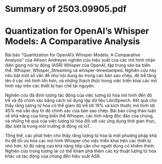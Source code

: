 # Summary of 2503.09905.pdf

# Quantization for OpenAI’s Whisper Models: A Comparative Analysis

Bài báo "Quantization for OpenAI’s Whisper Models: A Comparative Analysis" của Allison Andreyev nghiên cứu hiệu suất của các mô hình nhận diện giọng nói tự động (ASR) Whisper của OpenAI, tập trung vào ba biến thể: Whisper, Whisper_Streaming và whisper-timestamped. Nghiên cứu này nêu bật một số vấn đề như nội dung ảo trong các bản sao chép, độ trễ tăng lên ở các mô hình lớn hơn, và những thách thức trong việc triển khai các mô hình này trên các thiết bị hạn chế tài nguyên.

Nghiên cứu đã định lượng tác động của việc lượng tử hóa mô hình đến độ trễ và độ chính xác bằng cách sử dụng tập dữ liệu LibriSpeech. Kết quả cho thấy rằng lượng tử hóa có thể giảm độ trễ tới 19% và kích thước mô hình tới 45% mà vẫn duy trì độ chính xác của bản sao chép. Bài báo cũng thảo luận về khả năng của từng biến thể Whisper, các tính năng độc đáo của chúng, và những hệ quả của việc lượng tử hóa đối với các ứng dụng thời gian thực, đặc biệt là trong môi trường di động và IoT.

Tổng thể, các phát hiện cho thấy rằng lượng tử hóa là một phương pháp khả thi để tối ưu hóa các mô hình Whisper cho việc triển khai trên các thiết bị nhỏ hơn, từ đó nâng cao khả năng tiếp cận cho người dùng có khiếm thính. Nghiên cứu trong tương lai có thể khám phá thêm các kỹ thuật lượng tử hóa khác và tác động của chúng đến hiệu suất ASR.
